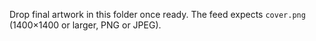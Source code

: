 Drop final artwork in this folder once ready. The feed expects `cover.png` (1400×1400 or larger, PNG or JPEG).
